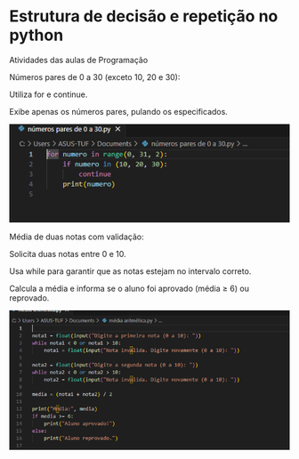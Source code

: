 # Estrutura de decisão e repetição no python
Atividades das aulas de Programação


Números pares de 0 a 30 (exceto 10, 20 e 30):

Utiliza for e continue.

Exibe apenas os números pares, pulando os especificados.

![Visualização rapida aqui](print_1.png)



Média de duas notas com validação:

Solicita duas notas entre 0 e 10.

Usa while para garantir que as notas estejam no intervalo correto.

Calcula a média e informa se o aluno foi aprovado (média ≥ 6) ou reprovado.

![Visualização rapida aqui](Print_2.png)
